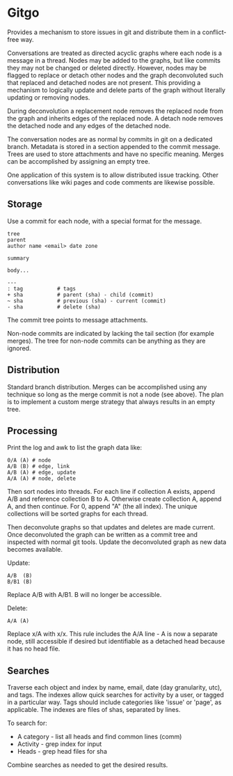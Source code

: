 Gitgo
=========

Provides a mechanism to store issues in git and distribute them in a
conflict-free way.

Conversations are treated as directed acyclic graphs where each node is a
message in a thread. Nodes may be added to the graphs, but like commits they
may not be changed or deleted directly. However, nodes may be flagged to
replace or detach other nodes and the graph deconvoluted such that replaced
and detached nodes are not present. This providing a mechanism to logically
update and delete parts of the graph without literally updating or removing
nodes.

During deconvolution a replacement node removes the replaced node from the 
graph and inherits edges of the replaced node.  A detach node removes the
detached node and any edges of the detached node.

The conversation nodes are as normal by commits in git on a dedicated branch.
Metadata is stored in a section appended to the commit message. Trees are used
to store attachments and have no specific meaning. Merges can be accomplished
by assigning an empty tree.

One application of this system is to allow distributed issue tracking.  Other
conversations like wiki pages and code comments are likewise possible.

Storage
---------

Use a commit for each node, with a special format for the message.

    tree
    parent
    author name <email> date zone
        
    summary
    
    body...
    
    ---
    : tag           # tags
    + sha           # parent (sha) - child (commit)
    ~ sha           # previous (sha) - current (commit)
    - sha           # delete (sha)

The commit tree points to message attachments.

Non-node commits are indicated by lacking the tail section (for example
merges). The tree for non-node commits can be anything as they are ignored.

Distribution
----------

Standard branch distribution. Merges can be accomplished using any technique
so long as the merge commit is not a node (see above). The plan is to
implement a custom merge strategy that always results in an empty tree.

Processing
----------

Print the log and awk to list the graph data like:

    0/A (A) # node
    A/B (B) # edge, link
    A/B (A) # edge, update
    A/A (A) # node, delete

Then sort nodes into threads. For each line if collection A exists, append A/B
and reference collection B to A. Otherwise create collection A, append A, and
then continue. For 0, append "A" (the all index). The unique collections will
be sorted graphs for each thread.

Then deconvolute graphs so that updates and deletes are made current. Once
deconvoluted the graph can be written as a commit tree and inspected with
normal git tools. Update the deconvoluted graph as new data becomes available.

Update:

    A/B  (B)
    B/B1 (B)

Replace A/B with A/B1.  B will no longer be accessible.

Delete:

    A/A (A)

Replace x/A with x/x. This rule includes the A/A line - A is now a separate
node, still accessible if desired but identifiable as a detached head because
it has no head file.

Searches
---------

Traverse each object and index by name, email, date (day granularity, utc),
and tags. The indexes allow quick searches for activity by a user, or tagged
in a particular way. Tags should include categories like 'issue' or 'page', as
applicable. The indexes are files of shas, separated by lines.

To search for:

* A category - list all heads and find common lines (comm)
* Activity   - grep index for input
* Heads      - grep head files for sha

Combine searches as needed to get the desired results.
